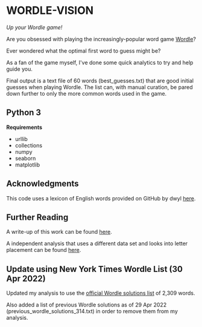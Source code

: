 # WORDLE-VISION
_Up your Wordle game!_

Are you obsessed with playing the increasingly-popular word game <a href="https://www.powerlanguage.co.uk/wordle/" target="_blank" rel="noopener noreferrer">Wordle</a>?

Ever wondered what the optimal first word to guess might be?

As a fan of the game myself, I've done some quick analytics to try and help guide you.

Final output is a text file of 60 words (best_guesses.txt) that are good initial guesses when playing Wordle. 
The list can, with manual curation, be pared down further to only the more common words used in the game.

Python 3
--------

**Requirements**

- urllib
- collections
- numpy
- seaborn
- matplotlib

Acknowledgments
---------------

This code uses a lexicon of English words provided on GitHub by dwyl <a href="https://github.com/dwyl/english-words" target="_blank" rel="noopener noreferrer">here</a>.

Further Reading
---------------

A write-up of this work can be found <a href="https://towardsdatascience.com/wordle-vision-simple-analytics-to-up-your-wordle-game-65daf4f1aa6f" target="_blank" rel="noopener noreferrer">here</a>.

A independent analysis that uses a different data set and looks into letter placement can be found <a href="https://cosmiccoding.com.au/tutorials/wordle" target="_blank" rel="noopener noreferrer">here</a>.

Update using New York Times Wordle List (30 Apr 2022)
----------------------------------------------------

Updated my analysis to use the <a href="https://static.nytimes.com/newsgraphics/2022/01/25/wordle-solver/assets/solutions.txt" target="_blank" rel="noopener noreferrer">official Wordle solutions list</a> of 2,309 words. 

Also added a list of previous Wordle solutions as of 29 Apr 2022 (previous_wordle_solutions_314.txt) in order to remove them from my analysis. 
